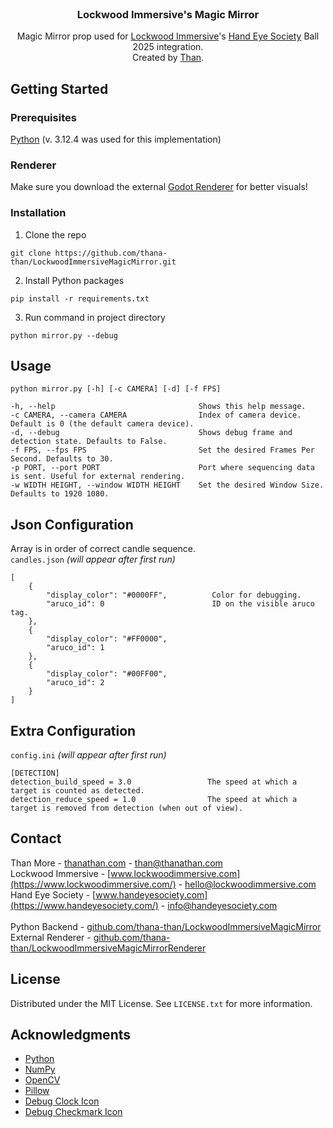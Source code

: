 <br />
<div align="center">
  <h3 align="center">Lockwood Immersive's Magic Mirror</h3>

  <p align="center">
    Magic Mirror prop used for <a href="https://www.lockwoodimmersive.com/">Lockwood Immersive</a>'s <a href="https://www.handeyesociety.com/">Hand Eye Society</a> Ball 2025 integration.
    <br/>
    Created by <a href="https://thanathan.com">Than</a>.
  </p>
</div>

## Getting Started

### Prerequisites

<a href="https://www.python.org/downloads/release/python-3124/">Python</a> (v. 3.12.4 was used for this implementation)

### Renderer
Make sure you download the external <a href="https://github.com/thana-than/LockwoodImmersiveMagicMirrorRenderer">Godot Renderer</a> for better visuals!

### Installation

1. Clone the repo
```
git clone https://github.com/thana-than/LockwoodImmersiveMagicMirror.git
```
2. Install Python packages
```
pip install -r requirements.txt
```
3. Run command in project directory
```
python mirror.py --debug
```
   
## Usage
   ```
   python mirror.py [-h] [-c CAMERA] [-d] [-f FPS]

  -h, --help                                Shows this help message.
  -c CAMERA, --camera CAMERA                Index of camera device. Default is 0 (the default camera device).
  -d, --debug                               Shows debug frame and detection state. Defaults to False.
  -f FPS, --fps FPS                         Set the desired Frames Per Second. Defaults to 30.
  -p PORT, --port PORT                      Port where sequencing data is sent. Useful for external rendering.
  -w WIDTH HEIGHT, --window WIDTH HEIGHT    Set the desired Window Size. Defaults to 1920 1080.
   ```
## Json Configuration
Array is in order of correct candle sequence. </br>
`candles.json` *(will appear after first run)*
```
[
    {
        "display_color": "#0000FF",          Color for debugging.
        "aruco_id": 0                        ID on the visible aruco tag.
    },
    {
        "display_color": "#FF0000",
        "aruco_id": 1
    },
    {
        "display_color": "#00FF00",
        "aruco_id": 2
    }
]
```
## Extra Configuration
`config.ini` *(will appear after first run)*
```
[DETECTION]
detection_build_speed = 3.0                 The speed at which a target is counted as detected.
detection_reduce_speed = 1.0                The speed at which a target is removed from detection (when out of view).
```
## Contact

Than More - [thanathan.com](https://thanathan.com/) - than@thanathan.com
<br/>
Lockwood Immersive - [www.lockwoodimmersive.com](https://www.lockwoodimmersive.com/) - hello@lockwoodimmersive.com
<br/>
Hand Eye Society - [www.handeyesociety.com](https://www.handeyesociety.com/) - info@handeyesociety.com
<br/><br/>
Python Backend - [github.com/thana-than/LockwoodImmersiveMagicMirror](https://github.com/thana-than/LockwoodImmersiveMagicMirror)
External Renderer - [github.com/thana-than/LockwoodImmersiveMagicMirrorRenderer](https://github.com/thana-than/LockwoodImmersiveMagicMirrorRenderer)

## License

Distributed under the MIT License. See `LICENSE.txt` for more information.

## Acknowledgments

* [Python](https://www.python.org/)
* [NumPy](https://pypi.org/project/numpy/)
* [OpenCV](https://pypi.org/project/opencv_python/)
* [Pillow](https://pypi.org/project/Pillow/)
* [Debug Clock Icon](https://www.flaticon.com/free-icon/clock_2838590?term=clock&page=1&position=32&origin=search&related_id=2838590)
* [Debug Checkmark Icon](https://www.flaticon.com/free-icon/check_14090371?term=check+mark&page=1&position=6&origin=tag&related_id=14090371)
